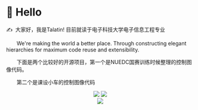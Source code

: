 #  🙋 Hello

<p>✍️&nbsp;&nbsp;大家好，我是Talatin! 目前就读于电子科技大学电子信息工程专业</p>
<p>&emsp;&emsp;We're making the world a better place. Through constructing elegant hierarchies for maximum code reuse and extensibility.</p>
<p>&emsp;&emsp;下面是两个比较好的开源项目，第一个是NUEDC国赛训练时候整理的控制图像代码。</p>
<p>&emsp;&emsp;第二个是课设小车的控制图像代码</p>
<!-- 比较好的开源项目卡片 -->
<div align="center">
<a href="https://github.com/tualatinlz/NUEDC">
  <img src="https://github-readme-stats.vercel.app/api/pin/?username=tualatinlz&repo=NUEDC&theme=dark&bg_color=0d1117&hide_border=true" /></a>
<a href="https://github.com/tualatinlz/TDPS">
  <img src="https://github-readme-stats.vercel.app/api/pin/?username=tualatinlz&repo=TDPS&theme=dark&bg_color=0d1117&hide_border=true" /></a>
</div>
<div align="center"> <img src="https://metrics.lecoq.io/tualatinlz?template=classic&config.timezone=Asia%2FShanghai"> </div>
